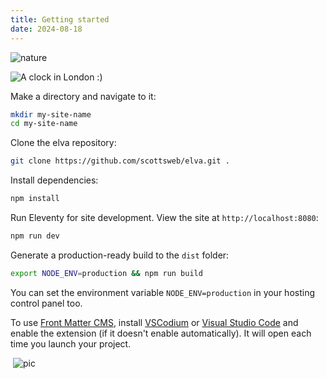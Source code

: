```yaml
---
title: Getting started
date: 2024-08-18
---
```


![nature](/assets/img/liana-s.jpg)

<img src="https://res.cloudinary.com/paulapplegate-com/image/upload/c_limit/dpr_auto/f_jxl,q_auto/w_auto:breakpoints_200_1920_30_15/mark-boss-Hw84F_XCxpw-unsplash_l9cisi.jxl" alt="A clock in London :)" class="cld-responsive">

Make a directory and navigate to it:

``` bash
mkdir my-site-name
cd my-site-name
```

Clone the elva repository:

``` bash
git clone https://github.com/scottsweb/elva.git .
```

Install dependencies:

``` bash
npm install
```

Run Eleventy for site development. View the site at `http://localhost:8080`:

``` bash
npm run dev
```

Generate a production-ready build to the `dist` folder:

``` bash
export NODE_ENV=production && npm run build
```

You can set the environment variable `NODE_ENV=production` in your hosting control panel too.

To use [Front Matter CMS](https://frontmatter.codes/), install [VSCodium](https://vscodium.com/) or [Visual Studio Code](https://code.visualstudio.com/) and enable the extension (if it doesn't enable automatically). It will open each time you launch your project.


<img data-src="https://res.cloudinary.com/paulapplegate-com/image/upload/c_limit,w_auto/dpr_auto,f_jxl,q_auto/florian-hahn-Il-H7ViFzNY-unsplash_qbm49p.jxl" class="cld-responsive">

<img src="https://res.cloudinary.com/paulapplegate-com/image/upload/f_jxl,q_auto,c_fill/c_scale,w_auto:breakpoints_200_1920_30_15/florian-hahn-Il-H7ViFzNY-unsplash_qbm49p.jxl" alt="pic" sizes="100vw" />
